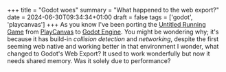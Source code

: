 +++
title = "Godot woes"
summary = "What happened to the web export?"
date = 2024-06-30T09:34:34+01:00
draft = false
tags = ['godot', 'playcanvas']
+++
As you know I've been porting the [Untitled Running Game](https://hyperagon.itch.io/untitld-running-game) from [PlayCanvas](https://playcanvas.com/) to [Godot Engine](https://godotengine.org/). You might be wondering why; it's because it has build-in *collision detection* and *networking*, despite the first seeming web native and working better in that environment I wonder, what changed to Godot's Web Export? It used to work wonderfully but now it needs shared memory. Was it solely due to performance?
